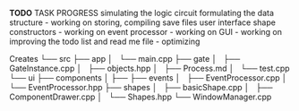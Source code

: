 **TODO**
TASK                                                    PROGRESS
simulating the logic circuit
    formulating the data structure           -          working on
storing, compiling save files
user interface
    shape constructors                       -          working on
    event processor                          -          working on
    GUI                                      -          working on
improving the todo list and read me file     -          optimizing  


Creates
└── src
    ├── app
    │   └── main.cpp
    ├── gate
    │   ├── GateInstance.cpp
    │   ├── objects.hpp
    │   ├── Process.md
    │   └── test.cpp
    └── ui
        ├── components
        │   ├──
        ├── events
        │   ├── EventProcessor.cpp
        │   └── EventProcessor.hpp
        ├── shapes
        │   ├── basicShape.cpp
        │   ├── ComponentDrawer.cpp
        │   └── Shapes.hpp
        └── WindowManager.cpp

